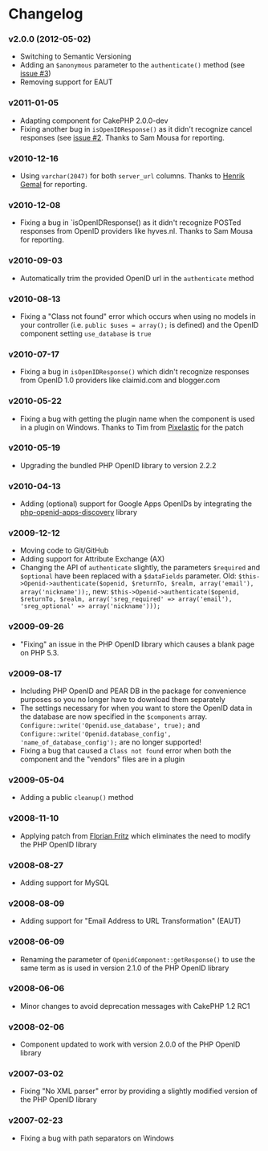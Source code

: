 # Changelog

### v2.0.0 (2012-05-02)

* Switching to Semantic Versioning
* Adding an `$anonymous` parameter to the `authenticate()` method (see [issue #3](https://github.com/cakebaker/openid-component/issues/3))
* Removing support for EAUT

### v2011-01-05

* Adapting component for CakePHP 2.0.0-dev
* Fixing another bug in `isOpenIDResponse()` as it didn't recognize cancel responses (see [issue #2](https://github.com/cakebaker/openid-component/issues#issue/2). Thanks to Sam Mousa for reporting.

### v2010-12-16

* Using `varchar(2047)` for both `server_url` columns. Thanks to [Henrik Gemal](http://gemal.dk/) for reporting.

### v2010-12-08

* Fixing a bug in `isOpenIDResponse() as it didn't recognize POSTed responses from OpenID providers like hyves.nl. Thanks to Sam Mousa for reporting.

### v2010-09-03

* Automatically trim the provided OpenID url in the `authenticate` method

### v2010-08-13

* Fixing a "Class not found" error which occurs when using no models in your controller (i.e. `public $uses = array();` is defined) and the OpenID component setting `use_database` is `true`

### v2010-07-17

* Fixing a bug in `isOpenIDResponse()` which didn't recognize responses from OpenID 1.0 providers like claimid.com and blogger.com

### v2010-05-22

* Fixing a bug with getting the plugin name when the component is used in a plugin on Windows. Thanks to Tim from [Pixelastic](http://pixelastic.com/) for the patch

### v2010-05-19

* Upgrading the bundled PHP OpenID library to version 2.2.2

### v2010-04-13

* Adding (optional) support for Google Apps OpenIDs by integrating the [php-openid-apps-discovery](http://code.google.com/p/php-openid-apps-discovery/) library

### v2009-12-12

* Moving code to Git/GitHub
* Adding support for Attribute Exchange (AX)
* Changing the API of `authenticate` slightly, the parameters `$required` and `$optional` have been replaced with a `$dataFields` parameter. Old: `$this->Openid->authenticate($openid, $returnTo, $realm, array('email'), array('nickname'));`, new: `$this->Openid->authenticate($openid, $returnTo, $realm, array('sreg_required' => array('email'), 'sreg_optional' => array('nickname')));`

### v2009-09-26

* "Fixing" an issue in the PHP OpenID library which causes a blank page on PHP 5.3.

### v2009-08-17

* Including PHP OpenID and PEAR DB in the package for convenience purposes so you no longer have to download them separately
* The settings necessary for when you want to store the OpenID data in the database are now specified in the `$components` array. `Configure::write('Openid.use_database', true);` and `Configure::write('Openid.database_config', 'name_of_database_config');` are no longer supported!
* Fixing a bug that caused a `Class not found` error when both the component and the "vendors" files are in a plugin

### v2009-05-04

* Adding a public `cleanup()` method

### v2008-11-10

* Applying patch from [Florian Fritz](http://florianfritz.de/) which eliminates the need to modify the PHP OpenID library

### v2008-08-27

* Adding support for MySQL

### v2008-08-09

* Adding support for "Email Address to URL Transformation" (EAUT)

### v2008-06-09

* Renaming the parameter of `OpenidComponent::getResponse()` to use the same term as is used in version 2.1.0 of the PHP OpenID library

### v2008-06-06

* Minor changes to avoid deprecation messages with CakePHP 1.2 RC1

### v2008-02-06

* Component updated to work with version 2.0.0 of the PHP OpenID library

### v2007-03-02

* Fixing "No XML parser" error by providing a slightly modified version of the PHP OpenID library

### v2007-02-23

* Fixing a bug with path separators on Windows
